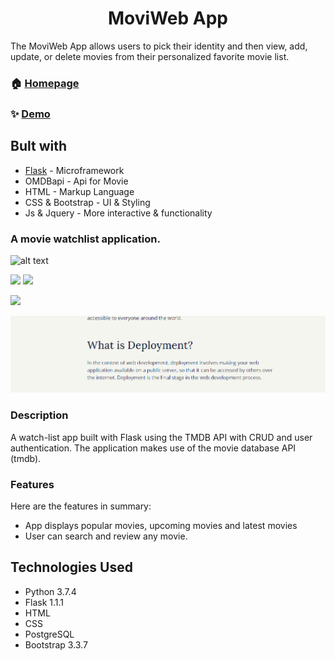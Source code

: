 <h1 align="center">MoviWeb App</h1>
<p>The MoviWeb App allows users to pick their identity and then view, add, update, or delete movies from their personalized favorite movie list.</p>

### 🏠 [Homepage](https://github.com/nagrapoonam/moviweb_app)

### ✨ [Demo](https://movie-app95.herokuapp.com/)

## Bult with

* [Flask]() - Microframework
* OMDBapi - Api for Movie
* HTML - Markup Language
* CSS & Bootstrap -  UI & Styling
* Js & Jquery - More interactive & functionality

###  A movie watchlist application.
![alt text](app.gif)

![](./assets/screenshots/homeonandroid.png)
![](./assets/screenshots/resultsonmobile.png)

![](./assets/screenshots/resultsondesktop.png)

![img_2.png](img_2.png)


### Description
A watch-list app built with Flask using the TMDB API with CRUD and user authentication. The application makes use of the movie database API (tmdb).

### Features
Here are the features in summary:
* App displays popular movies, upcoming movies and latest movies
* User can search and review any movie.

## Technologies Used
* Python 3.7.4
* Flask 1.1.1
* HTML  
* CSS
* PostgreSQL
* Bootstrap 3.3.7
